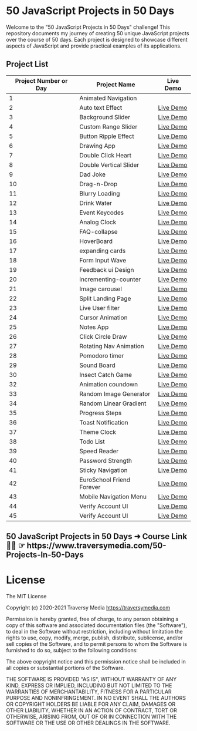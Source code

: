 
# 50 JavaScript Projects in 50 Days

Welcome to the "50 JavaScript Projects in 50 Days" challenge! This repository documents my journey of creating 50 unique JavaScript projects over the course of 50 days. Each project is designed to showcase different aspects of JavaScript and provide practical examples of its applications.

## Project List
| Project Number or Day | Project Name           | Live Demo |
|----------------|------------------------|-----------|
| 1              | Animated Navigation    |       | [Live Demo](https://incandescent-axolotl-810e70.netlify.app/) |
| 2              | Auto text Effect               | [Live Demo](https://649afe6522758800892fdfd7--resplendent-kelpie-b48687.netlify.app/) |
| 3              | Background Slider              | [Live Demo](https://luminous-khapse-1ba58f.netlify.app/) |
| 4              | Custom Range Slider            | [Live Demo](https://649d802814d4fd06f21aa2bd--reliable-quokka-372b68.netlify.app/) |
| 5              | Button Ripple Effect           | [Live Demo](https://649ebcb74b925100892cf385--fantastic-gecko-412f5d.netlify.app/) |
| 6              | Drawing App                    | [Live Demo](https://64a00b01a3ef6d1ff67df26a--loquacious-frangipane-053790.netlify.app/) |
| 7              | Double Click Heart             | [Live Demo](https://64a1646ebad6fb434e412885--stalwart-bombolone-dce336.netlify.app/) |
| 8              | Double Vertical Slider         | [Live Demo](https://64a2337abad6fb33c941283c--gentle-bublanina-91deee.netlify.app/) |
| 9              | Dad Joke                       | [Live Demo](https://64a40468a845b20dd01f91b7--roaring-lebkuchen-f16e73.netlify.app/) |
| 10             | Drag-n-Drop                    | [Live Demo](https://64a5563c6eab6000811ed261--wonderful-torrone-ee80c6.netlify.app/) |
| 11             | Blurry Loading                 | [Live Demo](https://64a67d5790757c5715967671--reliable-medovik-bf41a7.netlify.app/) |
| 12             | Drink Water                    | [Live Demo](https://64a80c7dd19e2a0f5df5715c--effortless-tulumba-7396c6.netlify.app/) |
| 13             | Event Keycodes                 | [Live Demo](https://64a979344dd25f0bd8c7707e--fantastic-haupia-b27331.netlify.app/) |
| 14             | Analog Clock                   | [Live Demo](https://64aa3f4107c5a67282d76770--quiet-muffin-a52b88.netlify.app/) |
| 15             | FAQ-collapse                   | [Live Demo](https://64abc81d5489343d5976b470--fancy-duckanoo-a7c4e3.netlify.app/) |
| 16             | HoverBoard                     | [Live Demo](https://64ace9f62acb1a3a0d4613bb--splendid-axolotl-b9cf10.netlify.app/) |
| 17             | expanding cards                | [Live Demo](https://64ae8fb64979231a88927f9d--endearing-manatee-b90cf7.netlify.app/) |
| 18             | Form Input Wave                | [Live Demo](https://64afcc2d84a38d4580a5c7c0--velvety-strudel-b27202.netlify.app/?) |
| 19             | Feedback ui Design             | [Live Demo](https://frabjous-fox-e83e5f.netlify.app/) |
| 20             | incrementing-counter           | [Live Demo](https://64b282d3bd75e97d11def9c4--mellifluous-lokum-5c0c61.netlify.app/) |
| 21             | Image carousel                 | [Live Demo](https://64b3e8bf9a72cb3063efde55--adorable-biscotti-276e17.netlify.app/) |
| 22             | Split Landing Page             | [Live Demo](https://64b4a9dee4fdea171088f062--playful-cannoli-67bbca.netlify.app/) |
| 23             | Live User filter               | [Live Demo](https://flourishing-rabanadas-094ab3.netlify.app/) | 
| 24             | Cursor Animation               | [Live Demo](https://flourishing-rabanadas-094ab3.netlify.app/) | 
| 25             | Notes App                      | [Live Demo](https://64b936aa25c4c10475bd1064--thunderous-liger-790d68.netlify.app/) |
| 26             | Click Circle Draw              | [Live Demo](https://64ba6291e1b61e03bfb97577--ornate-toffee-01c247.netlify.app/) |
| 27             | Rotating Nav Animation         | [Live Demo](https://64bb4c58c252e01b7b126f0c--spectacular-entremet-7fa79a.netlify.app/) |
| 28             | Pomodoro timer                 | [Live Demo](https://64bd526e33a8cd3256944f84--mellifluous-piroshki-7de023.netlify.app/) |
| 29             | Sound Board                    | [Live Demo](https://64be52fcbf7e1b008004403d--unique-bublanina-7b42d7.netlify.app/) |
| 30             | Insect Catch Game              | [Live Demo](https://64c296691c6c4a0ac1af167e--gleeful-moonbeam-3abdd2.netlify.app/) |                                    | 31             | Scroll Animation               | [Live Demo](https://delicate-genie-d86344.netlify.app/) |
| 32             | Animation coundown             | [Live Demo](https://64c5350e71ccc67d2f69978c--statuesque-fairy-1fe60a.netlify.app/) |
| 33             | Random Image Generator         | [Live Demo](https://timely-gumption-48555d.netlify.app/) |
| 34             | Random Linear Gradient         | [Live Demo](https://64c909a66a382010d7379803--delicate-torrone-fd2d7a.netlify.app/) |
| 35             | Progress Steps                 | [Live Demo](https://resonant-llama-66eeae.netlify.app/) |
| 36             | Toast Notification             | [Live Demo](https://quiet-rolypoly-e39630.netlify.app/) |
| 37             | Theme Clock                    | [Live Demo](https://lnkd.in/dDJAxiuu) |
| 38             | Todo List                      | [Live Demo](https://jolly-tarsier-21f3fc.netlify.app/) |
| 39             | Speed Reader                   | [Live Demo](https://splendid-choux-4ccae6.netlify.app/) |
| 40             |  Password Strength             | [Live Demo](https://stalwart-phoenix-1887b0.netlify.app/) |
| 41             |  Sticky Navigation             | [Live Demo](https://64d51d613ce3ec0e10b49b0e--gentle-fudge-feb6c5.netlify.app/) |
| 42             |  EuroSchool Friend Forever     | [Live Demo](https://unique-lollipop-04b9b0.netlify.app/) |
| 43             |  Mobile Navigation Menu        | [Live Demo](https://lnkd.in/dm5N2ZxM) |
| 44             |  Verify Account UI             | [Live Demo]( https://lnkd.in/deeTaj4B) | Password Generator
| 45             |  Verify Account UI             | [Live Demo]( https://lnkd.in/deeTaj4B) |

<h2>50 JavaScript Projects in 50 Days ➜ Course Link 👩‍🏫 ☞ https://www.traversymedia.com/50-Projects-In-50-Days </h2>

<h1>License</h1>
The MIT License

Copyright (c) 2020-2021 Traversy Media https://traversymedia.com

Permission is hereby granted, free of charge, to any person obtaining a copy of this software and associated documentation files (the "Software"), to deal in the Software without restriction, including without limitation the rights to use, copy, modify, merge, publish, distribute, sublicense, and/or sell copies of the Software, and to permit persons to whom the Software is furnished to do so, subject to the following conditions:

The above copyright notice and this permission notice shall be included in all copies or substantial portions of the Software.

THE SOFTWARE IS PROVIDED "AS IS", WITHOUT WARRANTY OF ANY KIND, EXPRESS OR IMPLIED, INCLUDING BUT NOT LIMITED TO THE WARRANTIES OF MERCHANTABILITY, FITNESS FOR A PARTICULAR PURPOSE AND NONINFRINGEMENT. IN NO EVENT SHALL THE AUTHORS OR COPYRIGHT HOLDERS BE LIABLE FOR ANY CLAIM, DAMAGES OR OTHER LIABILITY, WHETHER IN AN ACTION OF CONTRACT, TORT OR OTHERWISE, ARISING FROM, OUT OF OR IN CONNECTION WITH THE SOFTWARE OR THE USE OR OTHER DEALINGS IN THE SOFTWARE.
